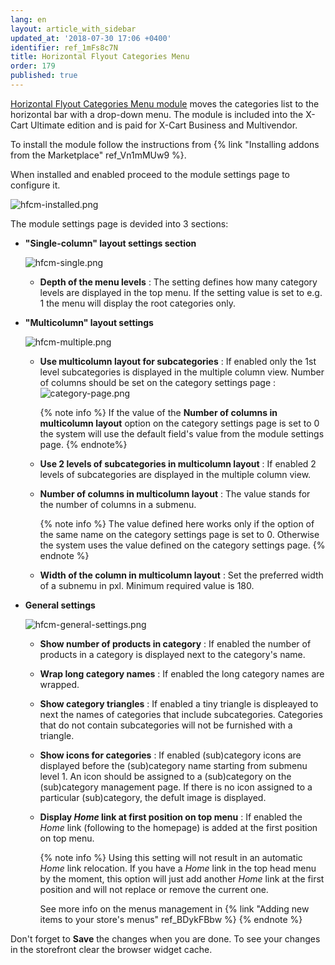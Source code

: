 ```yaml
---
lang: en
layout: article_with_sidebar
updated_at: '2018-07-30 17:06 +0400'
identifier: ref_1mFs8c7N
title: Horizontal Flyout Categories Menu
order: 179
published: true
---
```

[Horizontal Flyout Categories Menu module](https://market.x-cart.com/addons/horizontal-flyout-categories-menu.html "Horizontal Flyout Categories Menu") moves the categories list to the horizontal bar with a drop-down menu. The module is included into the X-Cart Ultimate edition and is paid for X-Cart Business and Multivendor.

To install the module follow the instructions from {% link "Installing addons from the Marketplace" ref_Vn1mMUw9 %}.

When installed and enabled proceed to the module settings page to configure it.

![hfcm-installed.png]({{site.baseurl}}/attachments/ref_1mFs8c7N/hfcm-installed.png)

The module settings page is devided into 3 sections:

* **"Single-column" layout settings section**
  
  ![hfcm-single.png]({{site.baseurl}}/attachments/ref_1mFs8c7N/hfcm-single.png)
  
  * **Depth of the menu levels** : The setting defines how many category levels are displayed in the top menu. If the setting value is set to e.g. 1 the menu will display the root categories only.
  
* **"Multicolumn" layout settings**
  
  ![hfcm-multiple.png]({{site.baseurl}}/attachments/ref_1mFs8c7N/hfcm-multiple.png)
  
  * **Use multicolumn layout for subcategories** : If enabled only the 1st level subcategories is displayed in the multiple column view. Number of columns should be set on the category settings page :
    ![category-page.png]({{site.baseurl}}/attachments/ref_1mFs8c7N/category-page.png)
    
    {% note info %}
    If the value of the **Number of columns in multicolumn layout** option on the category settings page is set to 0 the system will use the default field's value from the module settings page.
    {% endnote%}

  * **Use 2 levels of subcategories in multicolumn layout** : If enabled 2 levels of subcategories are displayed in the multiple column view.
  * **Number of columns in multicolumn layout** : The value stands for the number of columns in a submenu. 
    
    {% note info %}
    The value defined here works only if the option of the same name on the category settings page is set to 0. Otherwise the system uses the value defined on the category settings page.
    {% endnote %}
  
  * **Width of the column in multicolumn layout** : Set the preferred width of a subnemu in pxl. Minimum required value is 180.
  
* **General settings**
  
  ![hfcm-general-settings.png]({{site.baseurl}}/attachments/ref_1mFs8c7N/hfcm-general-settings.png)
  
  * **Show number of products in category** : If enabled the number of products in a category is displayed next to the category's name.
  * **Wrap long category names** : If enabled the long category names are wrapped.
  * **Show category triangles** : If enabled a tiny triangle is displeayed to next the names of categories that include subcategories. Categories that do not contain subcategories will not be furnished with a triangle. 
  * **Show icons for categories** : If enabled (sub)category icons are displayed before the (sub)category name starting from submenu level 1. An icon should be assigned to a (sub)category on the (sub)category management page. If there is no icon assigned to a particular (sub)category, the defult image is displayed.
  * **Display _Home_ link at first position on top menu** : If enabled the _Home_ link (following to the homepage) is added at the first position on top menu. 
     
    {% note info %}
    Using this setting will not result in an automatic _Home_ link relocation. If you have a _Home_ link in the top head menu by the moment, this option will just add another _Home_ link at the first position and will not replace or remove the current one. 
    
    See more info on the menus management in {% link "Adding new items to your store's menus" ref_BDykFBbw %}
    {% endnote %}

Don't forget to **Save** the changes when you are done.  To see your changes in the storefront clear the browser widget cache.
